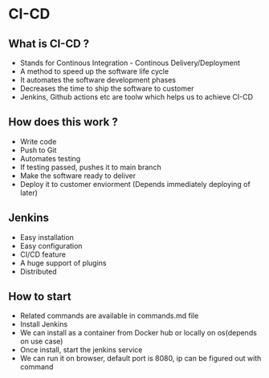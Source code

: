 # CI-CD

## What is CI-CD ?
   - Stands for Continous Integration - Continous Delivery/Deployment
   - A method to speed up the software life cycle
   - It automates the software development phases
   - Decreases the time to ship the software to customer
   - Jenkins, Github actions etc are toolw which helps us to achieve CI-CD

## How does this work ?
   - Write code 
   - Push to Git
   - Automates testing
   - If testing passed, pushes it to main branch
   - Make the software ready to deliver
   - Deploy it to customer enviorment (Depends immediately deploying of later)

## Jenkins
   - Easy installation
   - Easy configuration
   - CI/CD feature
   - A huge support of plugins
   - Distributed

## How to start
   - Related commands are available in commands.md file
   - Install Jenkins
   - We can install as a container from Docker hub or locally on os(depends on use case)
   - Once install, start the jenkins service
   - We can run it on browser, default port is 8080, ip can be figured out with command